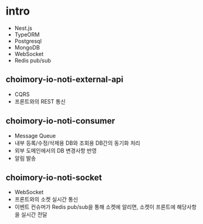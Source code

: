 # intro

- Nest.js
- TypeORM
- Postgresql
- MongoDB
- WebSocket
- Redis pub/sub

## choimory-io-noti-external-api

- CQRS
- 프론트와의 REST 통신

## choimory-io-noti-consumer

- Message Queue
- 내부 등록/수정/삭제용 DB와 조회용 DB간의 동기화 처리
- 외부 도메인에서의 DB 변경사항 반영
- 알림 발송

## choimory-io-noti-socket

- WebSocket
- 프론트와의 소켓 실시간 통신
- 이벤트 컨슈머가 Redis pub/sub을 통해 소켓에 알리면, 소켓이 프론트에 해당사항을 실시간 전달